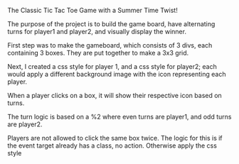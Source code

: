 The Classic Tic Tac Toe Game with a Summer Time Twist!

The purpose of the project is to build the game board, have alternating turns for player1 and player2, and visually display the winner.

First step was to make the gameboard, which consists of 3 divs, each containing 3 boxes.  They are put together to make a 3x3 grid.

Next, I created a css style for player 1, and a css style for player2;  each would apply a different background image with the icon representing each player.

When a player clicks on a box, it will show their respective icon based on turns.

The turn logic is based on a %2 where even turns are player1, and odd turns are player2.

Players are not allowed to click the same box twice.  The logic for this is if the event target already has a class, no action. Otherwise apply the css style 